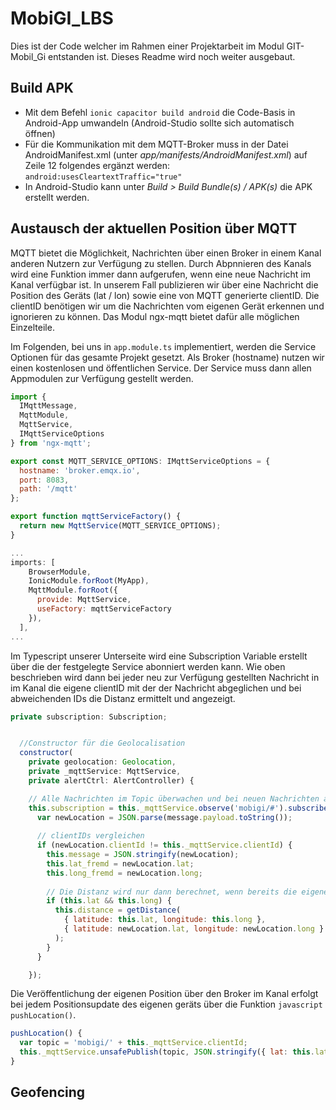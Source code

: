 # MobiGI_LBS
Dies ist der Code welcher im Rahmen einer Projektarbeit im Modul GIT-Mobil_Gi entstanden ist. Dieses Readme wird noch weiter ausgebaut.



## Build APK
* Mit dem Befehl `ionic capacitor build android` die Code-Basis in Android-App umwandeln (Android-Studio sollte sich automatisch öffnen)
* Für die Kommunikation mit dem MQTT-Broker muss in der Datei AndroidManifest.xml (unter *app/manifests/AndroidManifest.xml*) auf Zeile 12 folgendes ergänzt werden: `android:usesCleartextTraffic="true"`
* In Android-Studio kann unter *Build > Build Bundle(s) / APK(s)* die APK erstellt werden.

## Austausch der aktuellen Position über MQTT
MQTT bietet die Möglichkeit, Nachrichten über einen Broker in einem Kanal anderen Nutzern zur Verfügung zu stellen. Durch Abpnnieren des Kanals wird eine Funktion immer dann aufgerufen, wenn eine neue Nachricht im Kanal verfügbar ist. In unserem Fall publizieren wir über eine Nachricht die Position des Geräts (lat / lon) sowie eine von MQTT generierte clientID. Die clientID benötigen wir um die Nachrichten vom eigenen Gerät erkennen und ignorieren zu können. 
Das Modul ngx-mqtt bietet dafür alle möglichen Einzelteile. 

Im Folgenden, bei uns in `app.module.ts` implementiert, werden die Service Optionen für das gesamte Projekt gesetzt. Als Broker (hostname) nutzen wir einen kostenlosen und öffentlichen Service. 
Der Service muss dann allen Appmodulen zur Verfügung gestellt werden.

```javascript
import {
  IMqttMessage,
  MqttModule,
  MqttService,
  IMqttServiceOptions
} from 'ngx-mqtt';

export const MQTT_SERVICE_OPTIONS: IMqttServiceOptions = {
  hostname: 'broker.emqx.io',
  port: 8083,
  path: '/mqtt'
};

export function mqttServiceFactory() {
  return new MqttService(MQTT_SERVICE_OPTIONS);
}
```

```javascript
...
imports: [
    BrowserModule,
    IonicModule.forRoot(MyApp), 
    MqttModule.forRoot({
      provide: MqttService,
      useFactory: mqttServiceFactory
    }),
  ],
...
``` 

Im Typescript unserer Unterseite wird eine Subscription Variable erstellt über die der festgelegte Service abonniert werden kann. Wie oben beschrieben wird dann bei jeder neu zur Verfügung gestellten Nachricht in im Kanal die eigene clientID mit der der Nachricht abgeglichen und bei abweichenden IDs die Distanz ermittelt und angezeigt. 

```javascript
private subscription: Subscription;


  //Constructor für die Geolocalisation
  constructor(
    private geolocation: Geolocation,
    private _mqttService: MqttService,
    private alertCtrl: AlertController) {

    // Alle Nachrichten im Topic überwachen und bei neuen Nachrichten anzeigen
    this.subscription = this._mqttService.observe('mobigi/#').subscribe((message: IMqttMessage) => {
      var newLocation = JSON.parse(message.payload.toString());
      
      // clientIDs vergleichen
      if (newLocation.clientId != this._mqttService.clientId) {
        this.message = JSON.stringify(newLocation);
        this.lat_fremd = newLocation.lat;
        this.long_fremd = newLocation.long;
        
        // Die Distanz wird nur dann berechnet, wenn bereits die eigenen Position festgestellt werden konnte.
        if (this.lat && this.long) {
          this.distance = getDistance(
            { latitude: this.lat, longitude: this.long },
            { latitude: newLocation.lat, longitude: newLocation.long }
          );
        }
      }

    });
```

Die Veröffentlichung der eigenen Position über den Broker im Kanal erfolgt bei jedem Positionsupdate des eigenen geräts über die Funktion ```javascript pushLocation()```.

```javascript
pushLocation() {
  var topic = 'mobigi/' + this._mqttService.clientId;
  this._mqttService.unsafePublish(topic, JSON.stringify({ lat: this.lat, long: this.long, clientId: this._mqttService.clientId }));
}
```
## Geofencing
